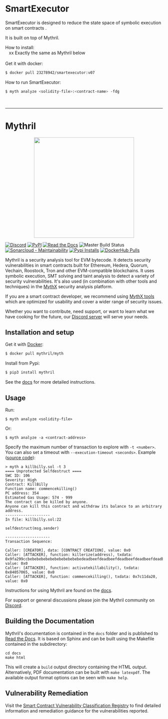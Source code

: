 
# SmartExecutor
<p>SmartExecutor is designed to reduce the state space of symbolic execution on smart contracts .</p>
<p>It is built on top of Mythril.</p>


How to install:<br>
&nbsp;&nbsp;  xx   Exactly the same as Mythril below
<br>
<br>
Get it with docker:<br>

```bash
$ docker pull 23278942/smartexecutor:v07
```

How to run SmartExecutor:<br>
```bash
$ myth analyze <solidity-file>:<contract-name> -fdg
```
<p>&nbsp;&nbsp;</p>
<hr>

# Mythril

<p align="center">
	<img src="/static/mythril_new.png" height="320px"/>
</p>

[![Discord](https://img.shields.io/discord/481002907366588416.svg)](https://discord.gg/E3YrVtG)
[![PyPI](https://badge.fury.io/py/mythril.svg)](https://pypi.python.org/pypi/mythril)
[![Read the Docs](https://readthedocs.org/projects/mythril-classic/badge/?version=master)](https://mythril-classic.readthedocs.io/en/master/)
![Master Build Status](https://img.shields.io/circleci/build/github/ConsenSys/mythril.svg?token=97124ecfaee54366859cae98b5dafc0714325f8b)
[![Sonarcloud - Maintainability](https://sonarcloud.io/api/project_badges/measure?project=mythril&metric=sqale_rating)](https://sonarcloud.io/dashboard?id=mythril)
[![Pypi Installs](https://pepy.tech/badge/mythril)](https://pepy.tech/project/mythril)
[![DockerHub Pulls](https://img.shields.io/docker/pulls/mythril/myth.svg?label=DockerHub&nbsp;Pulls)](https://cloud.docker.com/u/mythril/repository/docker/mythril/myth)

Mythril is a security analysis tool for EVM bytecode. It detects security vulnerabilities in smart contracts built for Ethereum, Hedera, Quorum, Vechain, Roostock, Tron and other EVM-compatible blockchains. It uses symbolic execution, SMT solving and taint analysis to detect a variety of security vulnerabilities. It's also used (in combination with other tools and techniques) in the [MythX](https://mythx.io) security analysis platform.

If you are a smart contract developer, we recommend using [MythX tools](https://github.com/b-mueller/awesome-mythx-smart-contract-security-tools) which are optimized for usability and cover a wider range of security issues.

Whether you want to contribute, need support, or want to learn what we have cooking for the future, our [Discord server](https://discord.gg/E3YrVtG) will serve your needs.

## Installation and setup

Get it with [Docker](https://www.docker.com):

```bash
$ docker pull mythril/myth
```

Install from Pypi:

```bash
$ pip3 install mythril
```

See the [docs](https://mythril-classic.readthedocs.io/en/master/installation.html) for more detailed instructions. 

## Usage

Run:

```
$ myth analyze <solidity-file>
```

Or:

```
$ myth analyze -a <contract-address>
```

Specify the maximum number of transaction to explore with `-t <number>`. You can also set a timeout with `--execution-timeout <seconds>`. Example ([source code](https://gist.github.com/b-mueller/2b251297ce88aa7628680f50f177a81a#file-killbilly-sol)):

```
> myth a killbilly.sol -t 3
==== Unprotected Selfdestruct ====
SWC ID: 106
Severity: High
Contract: KillBilly
Function name: commencekilling()
PC address: 354
Estimated Gas Usage: 574 - 999
The contract can be killed by anyone.
Anyone can kill this contract and withdraw its balance to an arbitrary address.
--------------------
In file: killbilly.sol:22

selfdestruct(msg.sender)

--------------------
Transaction Sequence:

Caller: [CREATOR], data: [CONTRACT CREATION], value: 0x0
Caller: [ATTACKER], function: killerize(address), txdata: 0x9fa299ccbebebebebebebebebebebebedeadbeefdeadbeefdeadbeefdeadbeefdeadbeef, value: 0x0
Caller: [ATTACKER], function: activatekillability(), txdata: 0x84057065, value: 0x0
Caller: [ATTACKER], function: commencekilling(), txdata: 0x7c11da20, value: 0x0
```


Instructions for using Mythril are found on the [docs](https://mythril-classic.readthedocs.io/en/master/). 

For support or general discussions please join the Mythril community on [Discord](https://discord.gg/E3YrVtG).

## Building the Documentation
Mythril's documentation is contained in the `docs` folder and is published to [Read the Docs](https://mythril-classic.readthedocs.io/en/master/). It is based on Sphinx and can be built using the Makefile contained in the subdirectory:

```
cd docs
make html
```

This will create a `build` output directory containing the HTML output. Alternatively, PDF documentation can be built with `make latexpdf`. The available output format options can be seen with `make help`.

## Vulnerability Remediation

Visit the [Smart Contract Vulnerability Classification Registry](https://swcregistry.io/) to find detailed information and remediation guidance for the vulnerabilities reported.
